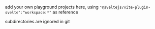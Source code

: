 add your own playground projects here, using `"@sveltejs/vite-plugin-svelte":"workspace:*"` as reference

subdirectories are ignored in git

